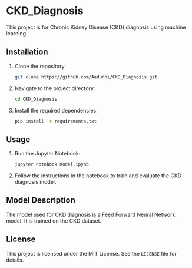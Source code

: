 # CKD_Diagnosis

This project is for Chronic Kidney Disease (CKD) diagnosis using machine learning.

## Installation

1. Clone the repository:
   ```bash
   git clone https://github.com/Aadunni/CKD_Diagnosis.git
   ```
2. Navigate to the project directory:
   ```bash
   cd CKD_Diagnosis
   ```
3. Install the required dependencies:
   ```bash
   pip install -r requirements.txt
   ```

## Usage

1. Run the Jupyter Notebook:
   ```bash
   jupyter notebook model.ipynb
   ```
2. Follow the instructions in the notebook to train and evaluate the CKD diagnosis model.

## Model Description

The model used for CKD diagnosis is a Feed Forward Neural Network model. It is trained on the CKD dataset.

## License

This project is licensed under the MIT License. See the `LICENSE` file for details.
